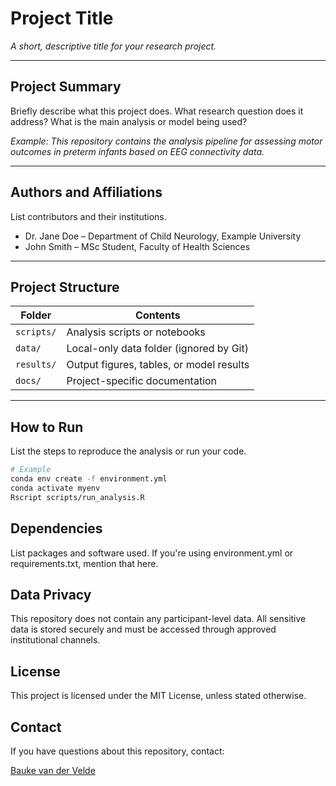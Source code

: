 # Project Title

_A short, descriptive title for your research project._

---

## Project Summary

Briefly describe what this project does.
What research question does it address?
What is the main analysis or model being used?

_Example: This repository contains the analysis pipeline for assessing motor outcomes in preterm infants based on EEG connectivity data._

---

## Authors and Affiliations

List contributors and their institutions.

- Dr. Jane Doe – Department of Child Neurology, Example University
- John Smith – MSc Student, Faculty of Health Sciences

---

## Project Structure

| Folder          | Contents                                 |
|-----------------|------------------------------------------|
| `scripts/`      | Analysis scripts or notebooks            |
| `data/`         | Local-only data folder (ignored by Git)  |
| `results/`      | Output figures, tables, or model results |
| `docs/`         | Project-specific documentation           |

---

## How to Run

List the steps to reproduce the analysis or run your code.

```bash
# Example
conda env create -f environment.yml
conda activate myenv
Rscript scripts/run_analysis.R
```

## Dependencies

List packages and software used. If you're using environment.yml or requirements.txt, mention that here.

## Data Privacy

This repository does not contain any participant-level data.
All sensitive data is stored securely and must be accessed through approved institutional channels.

## License

This project is licensed under the MIT License, unless stated otherwise.

## Contact

If you have questions about this repository, contact:

[Bauke van der Velde](mailto:b.vandervelde@amsterdamumc.nl)
